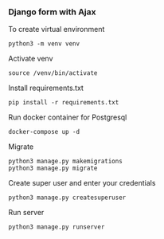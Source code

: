 ### Django form with Ajax

To create virtual environment
```
python3 -m venv venv
```

Activate venv
```
source /venv/bin/activate
```

Install requirements.txt
```
pip install -r requirements.txt
```

Run docker container for Postgresql
```
docker-compose up -d
```

Migrate
```
python3 manage.py makemigrations
python3 manage.py migrate
```
Create super user and enter your credentials
```
python3 manage.py createsuperuser
```

Run server
```
python3 manage.py runserver
```
